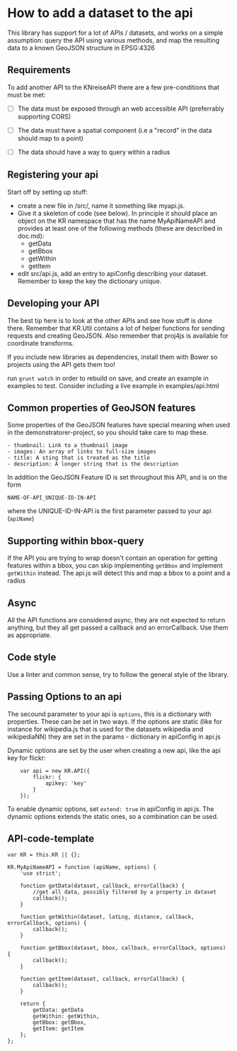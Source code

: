 How to add a dataset to the api
===============================

This library has support for a lot of APIs / datasets, and works on a simple 
assumption: query the API using various methods, and map the resulting data to a
known GeoJSON structure in EPSG:4326


Requirements
------------

To add another API to the KNreiseAPI there are a few pre-conditions that must be
met:

- [ ] The data must be exposed through an web accessible API (preferrably supporting CORS)
- [ ] The data must have a spatial component (i.e a "record" in the data should map to a point)
- [ ] The data should have a way to query within a radius


Registering your api
--------------------

Start off by setting up stuff:
- create a new file in /src/, name it something like myapi.js. 
- Give it a skeleton of code (see below). In principle it should place an 
  object on the KR namespace that has the name MyApiNameAPI and provides at 
  least one of the following methods (these are described in doc.md):
    - getData
    - getBbox
    - getWithin
    - getItem
- edit src/api.js, add an entry to apiConfig describing your dataset. 
Remember to keep the key the dictionary unique.


Developing your API
-------------------
The best tip here is to look at the other APIs and see how stuff is done there. 
Remember that KR.Util contains a lot of helper functions for sending requests 
and creating GeoJSON. Also remember that proj4js is available for coordinate transforms.

If you include new libraries as dependencies, install them with Bower so projects using the API gets them too!

run ```grunt watch``` in order to rebuild on save, and create an example in examples to test.
Consider including a live example in examples/api.html


Common properties of GeoJSON features
-------------------------------------
Some properties of the GeoJSON features have special meaning when used in the 
demonstratorer-project, so you should take care to map these.

    - thumbnail: Link to a thumbnail image
    - images: An array of links to full-size images
    - title: A sting that is treated as the title
    - description: A longer string that is the description

In addition the GeoJSON Feature ID is set throughout this API, and is on the form 

    NAME-OF-API_UNIQUE-ID-IN-API

where the UNIQUE-ID-IN-API is the first parameter passed to your api (```apiName```)


Supporting within bbox-query
----------------------------

If the API you are trying to wrap doesn't contain an operation for getting
features within a bbox, you can skip implementing ```getBbox``` and implement 
```getWithin``` instead. The api.js will detect this and map a bbox to a point 
and a radius


Async
-----
All the API functions are considered async, they are not expected to return 
anything, but they all get passed a callback and an errorCallback. Use them as
appropriate.


Code style
----------
Use a linter and common sense, try to follow the general style of the library.


Passing Options to an api
-------------------------

The secound parameter to your api is ```options```, this is a dictionary with 
properties. These can be set in two ways. If the options are static (like for 
instance for wikipedia.js that is used for the datasets wikipedia and 
wikipediaNN) they are set in the params - dictionary in apiConfig in api.js

Dynamic options are set by the user when creating a new api, like the api key 
for flickr:

        var api = new KR.API({
            flickr: {
                apikey: 'key'
            }
        });

To enable dynamic options, set ```extend: true``` in apiConfig in api.js. 
The dynamic options extends the static ones, so a combination can be used.


API-code-template
-----------------

    var KR = this.KR || {};

    KR.MyApiNameAPI = function (apiName, options) {
        'use strict';

        function getData(dataset, callback, errorCallback) {
            //get all data, possibly filtered by a property in dataset
            callback();
        }

        function getWithin(dataset, latLng, distance, callback, errorCallback, options) {
            callback();
        }

        function getBbox(dataset, bbox, callback, errorCallback, options) {
            callback();
        }

        function getItem(dataset, callback, errorCallback) {
            callback();
        }

        return {
            getData: getData
            getWithin: getWithin,
            getBbox: getBbox,
            getItem: getItem
        };
    };


